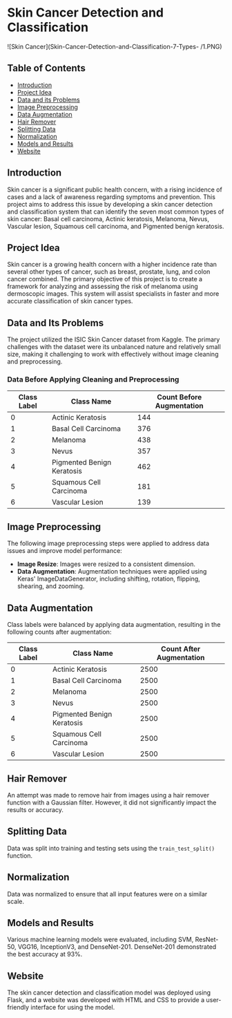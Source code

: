 # Skin Cancer Detection and Classification
![Skin Cancer](Skin-Cancer-Detection-and-Classification-7-Types-
/1.PNG)

## Table of Contents

- [Introduction](#introduction)
- [Project Idea](#project-idea)
- [Data and its Problems](#data-and-its-problems)
- [Image Preprocessing](#image-preprocessing)
- [Data Augmentation](#data-augmentation)
- [Hair Remover](#hair-remover)
- [Splitting Data](#splitting-data)
- [Normalization](#normalization)
- [Models and Results](#models-and-results)
- [Website](#website)

## Introduction

Skin cancer is a significant public health concern, with a rising incidence of cases and a lack of awareness regarding symptoms and prevention. This project aims to address this issue by developing a skin cancer detection and classification system that can identify the seven most common types of skin cancer: Basal cell carcinoma, Actinic keratosis, Melanoma, Nevus, Vascular lesion, Squamous cell carcinoma, and Pigmented benign keratosis.

## Project Idea

Skin cancer is a growing health concern with a higher incidence rate than several other types of cancer, such as breast, prostate, lung, and colon cancer combined. The primary objective of this project is to create a framework for analyzing and assessing the risk of melanoma using dermoscopic images. This system will assist specialists in faster and more accurate classification of skin cancer types.

## Data and Its Problems

The project utilized the ISIC Skin Cancer dataset from Kaggle. The primary challenges with the dataset were its unbalanced nature and relatively small size, making it challenging to work with effectively without image cleaning and preprocessing.

### Data Before Applying Cleaning and Preprocessing

| Class Label | Class Name             | Count Before Augmentation |
|-------------|------------------------|---------------------------|
| 0           | Actinic Keratosis      | 144                       |
| 1           | Basal Cell Carcinoma   | 376                       |
| 2           | Melanoma               | 438                       |
| 3           | Nevus                  | 357                       |
| 4           | Pigmented Benign Keratosis | 462                   |
| 5           | Squamous Cell Carcinoma | 181                      |
| 6           | Vascular Lesion        | 139                       |

## Image Preprocessing

The following image preprocessing steps were applied to address data issues and improve model performance:

- **Image Resize**: Images were resized to a consistent dimension.
- **Data Augmentation**: Augmentation techniques were applied using Keras' ImageDataGenerator, including shifting, rotation, flipping, shearing, and zooming.

## Data Augmentation

Class labels were balanced by applying data augmentation, resulting in the following counts after augmentation:

| Class Label | Class Name             | Count After Augmentation |
|-------------|------------------------|---------------------------|
| 0           | Actinic Keratosis      | 2500                      |
| 1           | Basal Cell Carcinoma   | 2500                      |
| 2           | Melanoma               | 2500                      |
| 3           | Nevus                  | 2500                      |
| 4           | Pigmented Benign Keratosis | 2500                  |
| 5           | Squamous Cell Carcinoma | 2500                      |
| 6           | Vascular Lesion        | 2500                      |

## Hair Remover

An attempt was made to remove hair from images using a hair remover function with a Gaussian filter. However, it did not significantly impact the results or accuracy.

## Splitting Data

Data was split into training and testing sets using the `train_test_split()` function.

## Normalization

Data was normalized to ensure that all input features were on a similar scale.

## Models and Results

Various machine learning models were evaluated, including SVM, ResNet-50, VGG16, InceptionV3, and DenseNet-201. DenseNet-201 demonstrated the best accuracy at 93%.

## Website

The skin cancer detection and classification model was deployed using Flask, and a website was developed with HTML and CSS to provide a user-friendly interface for using the model.

